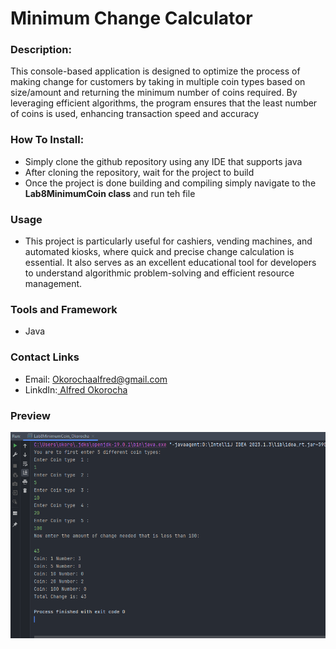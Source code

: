 # Minimum Change Calculator
### Description:
This console-based application is designed to optimize the process of making change for customers by taking in multiple coin types based on size/amount and returning the minimum number of coins required. By leveraging efficient algorithms, the program ensures that the least number of coins is used, enhancing transaction speed and accuracy

### How To Install:
* Simply clone the github repository using any IDE that supports java
* After cloning the repository, wait for the project to build
* Once the project is done building and compiling simply navigate to the **Lab8MinimumCoin class** and run teh file 

### Usage
* This project is particularly useful for cashiers, vending machines, and automated kiosks, where quick and precise change calculation is essential. It also serves as an excellent educational tool for developers to understand algorithmic problem-solving and efficient resource management.
### Tools and Framework
* Java
### Contact Links
* Email: Okorochaalfred@gmail.com
* LinkdIn:[ Alfred Okorocha](https://www.linkedin.com/in/alfred-okorocha-68aaa2235/)
### Preview 

![Alt text](https://github.com/Alfie-1516/Change_Calculator/blob/master/coin_preview.png?raw=true "Title")
